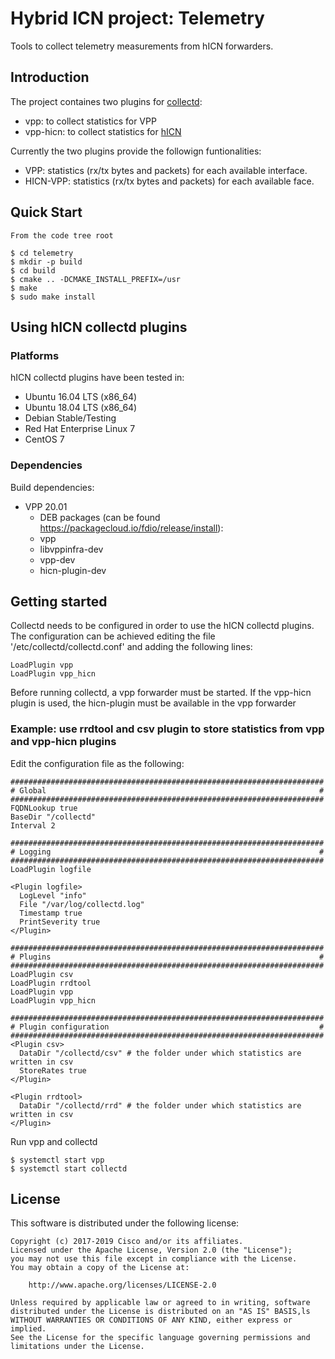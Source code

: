 Hybrid ICN project: Telemetry
==============================

Tools to collect telemetry measurements from hICN forwarders.

## Introduction ##

The project containes two plugins for [collectd](https://github.com/collectd/collectd):
* vpp: to collect statistics for VPP
* vpp-hicn: to collect statistics for [hICN](https://github.com/FDio/hicn)


Currently the two plugins provide the followign funtionalities:

* VPP: statistics (rx/tx bytes and packets) for each available interface.
* HICN-VPP: statistics (rx/tx bytes and packets) for each available face.

## Quick Start ## 

```
From the code tree root

$ cd telemetry
$ mkdir -p build
$ cd build
$ cmake .. -DCMAKE_INSTALL_PREFIX=/usr
$ make
$ sudo make install
```

## Using hICN collectd plugins ##

### Platforms ###

hICN collectd plugins have been tested in:

- Ubuntu 16.04 LTS (x86_64)
- Ubuntu 18.04 LTS (x86_64)
- Debian Stable/Testing
- Red Hat Enterprise Linux 7
- CentOS 7


### Dependencies ###

Build dependencies:

- VPP 20.01
  - DEB packages (can be found https://packagecloud.io/fdio/release/install):
  - vpp
  - libvppinfra-dev
  - vpp-dev
  - hicn-plugin-dev

## Getting started ##

Collectd needs to be configured in order to use the hICN collectd plugins.
The configuration can be achieved editing the file '/etc/collectd/collectd.conf' and adding the following lines:

```
LoadPlugin vpp
LoadPlugin vpp_hicn
```

Before running collectd, a vpp forwarder must be started. If the vpp-hicn plugin is used, the hicn-plugin must be available in the vpp forwarder

### Example: use rrdtool and csv plugin to store statistics from vpp and vpp-hicn plugins

Edit the configuration file as the following:

```
######################################################################
# Global                                                             #
######################################################################
FQDNLookup true
BaseDir "/collectd"
Interval 2

######################################################################
# Logging                                                            #
######################################################################
LoadPlugin logfile

<Plugin logfile>
  LogLevel "info"
  File "/var/log/collectd.log"
  Timestamp true
  PrintSeverity true
</Plugin>

######################################################################
# Plugins                                                            #
######################################################################
LoadPlugin csv
LoadPlugin rrdtool
LoadPlugin vpp
LoadPlugin vpp_hicn

######################################################################
# Plugin configuration                                               #
######################################################################
<Plugin csv>
  DataDir "/collectd/csv" # the folder under which statistics are written in csv
  StoreRates true
</Plugin>

<Plugin rrdtool>
  DataDir "/collectd/rrd" # the folder under which statistics are written in csv
</Plugin>
```

Run vpp and collectd

```
$ systemctl start vpp
$ systemctl start collectd
```


## License ##

This software is distributed under the following license:

```
Copyright (c) 2017-2019 Cisco and/or its affiliates.
Licensed under the Apache License, Version 2.0 (the "License");
you may not use this file except in compliance with the License.
You may obtain a copy of the License at:

    http://www.apache.org/licenses/LICENSE-2.0

Unless required by applicable law or agreed to in writing, software
distributed under the License is distributed on an "AS IS" BASIS,ls
WITHOUT WARRANTIES OR CONDITIONS OF ANY KIND, either express or implied.
See the License for the specific language governing permissions and
limitations under the License.
```
